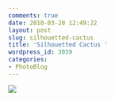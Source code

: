 ```yaml
---
comments: true
date: 2010-03-20 12:49:22
layout: post
slug: silhouetted-cactus
title: 'Silhouetted Cactus '
wordpress_id: 3039
categories:
- PhotoBlog
---
```


![](http://ryanfitzer.com/main/wp-content/uploads/2010/03/2010-03-19-at-20-10-53.jpg)
